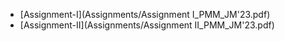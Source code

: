 - [Assignment-I](Assignments/Assignment I_PMM_JM'23.pdf)
- [Assignment-II](Assignments/Assignment II_PMM_JM'23.pdf)
